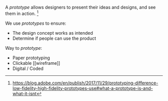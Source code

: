 A *prototype* allows designers to present their ideas and designs, and see them in action. [^1]

We use *prototypes* to ensure:
- The design concept works as intended
- Determine if people can use the product

Way to *prototype*:
- Paper prototyping
- Clickable [[wireframe]]
- Digital / Coded

[^1]: https://blog.adobe.com/en/publish/2017/11/29/prototyping-difference-low-fidelity-high-fidelity-prototypes-use#what-a-prototype-is-and-what-it-isnt
